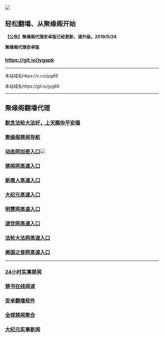 ![](https://raw.githubusercontent.com/hao369/a/master/j.jpg)



## 轻松翻墙、从聚缘阁开始



**【公告】聚缘阁代理安卓版已经更新，请升级。2019/5/24**

 
**聚缘阁代理安卓版**
### https://git.io/jygapk  

***

本站域名https://x.co/jyg66 

本站域名https://git.io/jyg66



***






## 聚缘阁翻墙代理 

### [默念法轮大法好，上天赐你平安福](http://fa3.tb.theinsidecompany.com/jyg2)

### [聚缘阁禁闻导航](http://ghaa.tb.theinsidecompany.com/dh)

### [动态网加密入口](http://ghad.tb.theinsidecompany.com/65/jyg/2587)![](https://raw.githubusercontent.com/hao369/a/master/jygdl.gif)

### [禁闻网高速入口](http://ghae.tb.theinsidecompany.com/ban)

### [新唐人高速入口](http://ghaw.tb.theinsidecompany.com/65/jyg/5)

### [大纪元高速入口](http://gha4.tb.theinsidecompany.com/65/jyg/7)

### [明慧网高速入口](http://gha5.tb.theinsidecompany.com/65/jyg/3)

### [退党网高速入口](http://gha3.tb.theinsidecompany.com/65/jyg/8)

### [法轮大法网高速入口](http://gha4hj.tb.theinsidecompany.com/65/jyg/15)

### [美国之音网高速入口](http://ghadw.tb.theinsidecompany.com/65/jyg/18)




***






### [24小时实事禁闻](https://git.io/fj3Go)

### [禁书在线阅读](https://github.com/txyzum203/djy/blob/master/gb/9p.md?flntdtv#1)


### [安卓翻墙软件](https://git.io/afq)

### [全球禁闻聚合](https://github.com/gfw-breaker/banned-news1/blob/master/README.md)

### [大纪元实事新闻](https://git.io/fjmgE)






